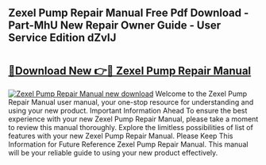 ## Zexel Pump Repair Manual Free Pdf Download - Part-MhU New Repair Owner Guide - User Service Edition dZvIJ

# <h2><a href="http://bc78957.oget.top/?id=Zexel+Pump+Repair+Manual">🔗Download New 👉🔴 Zexel Pump Repair Manual</a></h2>

[![Zexel Pump Repair Manual new download](https://i.imgur.com/5g1atiW.png)](http://bc78957.oget.top/?id=Zexel+Pump+Repair+Manual)
Welcome to the Zexel Pump Repair Manual user manual, your one-stop resource for understanding and using your new product. Important Information Ahead To ensure the best experience with your new Zexel Pump Repair Manual, please take a moment to review this manual thoroughly. Explore the limitless possibilities of list of features with your new Zexel Pump Repair Manual. Please Keep This Information for Future Reference Zexel Pump Repair Manual. This manual will be your reliable guide to using your new product effectively.
